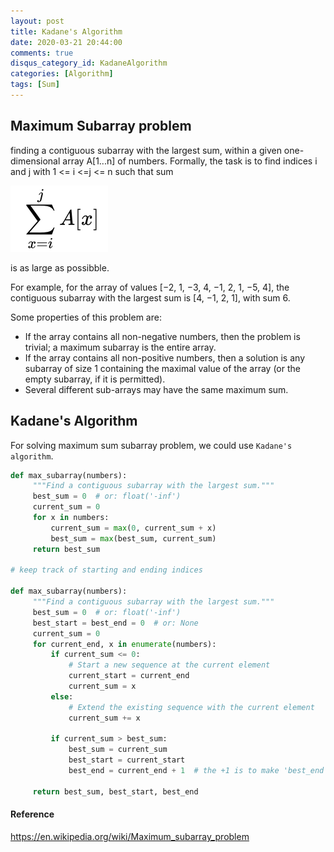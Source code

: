 ```yaml
---
layout: post
title: Kadane's Algorithm
date: 2020-03-21 20:44:00
comments: true
disqus_category_id: KadaneAlgorithm
categories: [Algorithm]
tags: [Sum]
---
```


## Maximum Subarray problem

finding a contiguous subarray with the largest sum, within a given one-dimensional array A[1...n] of numbers. Formally, the task is to find indices i and j with 1 <= i <=j <= n such that sum

![sum](/images/2020-03-21-Kadane-s-Algorithm/sum.png#simulator)

is as large as possibble.

For example, for the array of values [−2, 1, −3, 4, −1, 2, 1, −5, 4], the contiguous subarray with the largest sum is [4, −1, 2, 1], with sum 6.

Some properties of this problem are:

- If the array contains all non-negative numbers, then the problem is trivial; a maximum subarray is the entire array.
- If the array contains all non-positive numbers, then a solution is any subarray of size 1 containing the maximal value of the array (or the empty subarray, if it is permitted).
- Several different sub-arrays may have the same maximum sum.

## Kadane's Algorithm

For solving maximum sum subarray problem, we could use `Kadane's algorithm`.

```python
def max_subarray(numbers):
     """Find a contiguous subarray with the largest sum."""
     best_sum = 0  # or: float('-inf')
     current_sum = 0
     for x in numbers:
         current_sum = max(0, current_sum + x)
         best_sum = max(best_sum, current_sum)
     return best_sum

# keep track of starting and ending indices

def max_subarray(numbers):
     """Find a contiguous subarray with the largest sum."""
     best_sum = 0  # or: float('-inf')
     best_start = best_end = 0  # or: None
     current_sum = 0
     for current_end, x in enumerate(numbers):
         if current_sum <= 0:
             # Start a new sequence at the current element
             current_start = current_end
             current_sum = x
         else:
             # Extend the existing sequence with the current element
             current_sum += x
 
         if current_sum > best_sum:
             best_sum = current_sum
             best_start = current_start
             best_end = current_end + 1  # the +1 is to make 'best_end' exclusive
 
     return best_sum, best_start, best_end
```

#### Reference

https://en.wikipedia.org/wiki/Maximum_subarray_problem